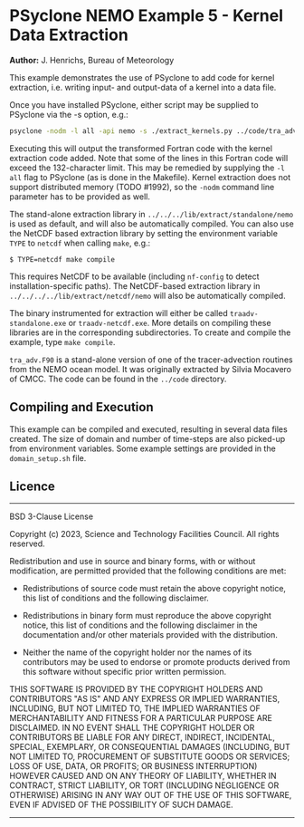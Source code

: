 # PSyclone NEMO Example 5 - Kernel Data Extraction

**Author:** J. Henrichs, Bureau of Meteorology


This example demonstrates the use of PSyclone to add code for kernel
extraction, i.e. writing input- and output-data of a kernel into a data file.

Once you have installed PSyclone, either script may be supplied to
PSyclone via the -s option, e.g.:

```sh
psyclone -nodm -l all -api nemo -s ./extract_kernels.py ../code/tra_adv.F90
```

Executing this will output the transformed Fortran code with the 
kernel extraction code added. Note that some of the lines in this
Fortran code will exceed the 132-character limit. This may be remedied
by supplying the `-l all` flag to PSyclone (as is done in the Makefile).
Kernel extraction does not support distributed memory (TODO #1992), so
the `-nodm` command line parameter has to be provided as well.

The stand-alone extraction library in
``../../../lib/extract/standalone/nemo`` is used as default, and
will also be automatically compiled. You can also use the NetCDF based
extraction library by setting the environment variable `TYPE` to `netcdf`
when calling `make`, e.g.:

    $ TYPE=netcdf make compile

This requires NetCDF to be available (including ``nf-config`` to detect
installation-specific paths). The NetCDF-based extraction library in
``../../../../lib/extract/netcdf/nemo``
will also be automatically compiled.

The binary  instrumented for extraction will either be called
``traadv-standalone.exe`` or ``traadv-netcdf.exe``.
More details on compiling these libraries are in the corresponding
subdirectories. To create and compile the example, type ``make compile``.

`tra_adv.F90` is a stand-alone version of one of the tracer-advection
routines from the NEMO ocean model. It was originally extracted by
Silvia Mocavero of CMCC. The code can be found in the `../code`
directory.

## Compiling and Execution

This example can be compiled and executed, resulting in several
data files created. The size of domain and number of time-steps are also
picked-up from environment variables. Some example settings are provided
in the `domain_setup.sh` file.

## Licence

-----------------------------------------------------------------------------

BSD 3-Clause License

Copyright (c) 2023, Science and Technology Facilities Council.
All rights reserved.

Redistribution and use in source and binary forms, with or without
modification, are permitted provided that the following conditions are met:

* Redistributions of source code must retain the above copyright notice, this
  list of conditions and the following disclaimer.

* Redistributions in binary form must reproduce the above copyright notice,
  this list of conditions and the following disclaimer in the documentation
  and/or other materials provided with the distribution.

* Neither the name of the copyright holder nor the names of its
  contributors may be used to endorse or promote products derived from
  this software without specific prior written permission.

THIS SOFTWARE IS PROVIDED BY THE COPYRIGHT HOLDERS AND CONTRIBUTORS
"AS IS" AND ANY EXPRESS OR IMPLIED WARRANTIES, INCLUDING, BUT NOT
LIMITED TO, THE IMPLIED WARRANTIES OF MERCHANTABILITY AND FITNESS
FOR A PARTICULAR PURPOSE ARE DISCLAIMED. IN NO EVENT SHALL THE
COPYRIGHT HOLDER OR CONTRIBUTORS BE LIABLE FOR ANY DIRECT, INDIRECT,
INCIDENTAL, SPECIAL, EXEMPLARY, OR CONSEQUENTIAL DAMAGES (INCLUDING,
BUT NOT LIMITED TO, PROCUREMENT OF SUBSTITUTE GOODS OR SERVICES;
LOSS OF USE, DATA, OR PROFITS; OR BUSINESS INTERRUPTION) HOWEVER
CAUSED AND ON ANY THEORY OF LIABILITY, WHETHER IN CONTRACT, STRICT
LIABILITY, OR TORT (INCLUDING NEGLIGENCE OR OTHERWISE) ARISING IN
ANY WAY OUT OF THE USE OF THIS SOFTWARE, EVEN IF ADVISED OF THE
POSSIBILITY OF SUCH DAMAGE.

-----------------------------------------------------------------------------
